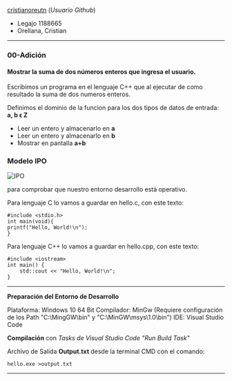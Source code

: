 [cristianoreutn](https://github.com/cristianoreutn)  (_Usuario Github_)
* Legajo 1188665
* Orellana, Cristian
---
### 00-Adición
#### Mostrar la suma de dos números enteros que ingresa el usuario.
Escribimos un programa en el lenguaje C++ que al ejecutar de como resultado la suma de dos numeros enteros.

Definimos el dominio de la funcion para los dos tipos de datos de entrada: **a, b ϵ Z**

* Leer un entero y almacenarlo en **a**
* Leer un entero y almacenarlo en **b**
* Mostrar en pantalla **a+b**

### Modelo IPO

![IPO](https://github.com/cristianoreutn/AED/blob/master/01-Adicion/PNG/IPO.png)

para comprobar que nuestro entorno 
desarrollo está operativo.

Para lenguaje C lo vamos a guardar en hello.c, con este texto:

    #include <stdio.h>
    int main(void){
    printf("Hello, World!\n");
    }
   Para lenguaje C++ lo vamos a guardar en hello.cpp, con este texto:

    #include <iostream>
    int main() {
        std::cout << "Hello, World!\n";
    }
    
---

**Preparación del Entorno de Desarrollo**

Plataforma: Windows 10 64 Bit 
Compilador: MinGw (Requiere configuración de los Path "C:\MingGW\bin" y "C:\MinGW\msys\1.0\bin")
IDE: Visual Studio Code

**Compilación** con *Tasks de Visual Studio Code "Run Build Task"*

Archivo de Salida **Output.txt** desde la terminal CMD con el comando:

    hello.exe >output.txt
    
---
